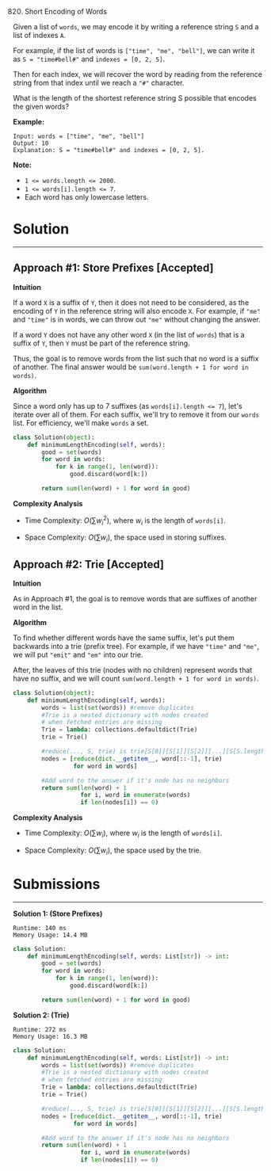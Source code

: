 820. Short Encoding of Words

Given a list of `words`, we may encode it by writing a reference string `S` and a list of indexes `A`.

For example, if the list of words is `["time", "me", "bell"]`, we can write it as `S = "time#bell#"` and `indexes = [0, 2, 5]`.

Then for each index, we will recover the word by reading from the reference string from that index until we reach a `"#"` character.

What is the length of the shortest reference string S possible that encodes the given words?

**Example:**
```
Input: words = ["time", "me", "bell"]
Output: 10
Explanation: S = "time#bell#" and indexes = [0, 2, 5].
```

**Note:**

* `1 <= words.length <= 2000`.
* `1 <= words[i].length <= 7`.
* Each word has only lowercase letters.

# Solution
---
## Approach #1: Store Prefixes [Accepted]
**Intuition**

If a word `X` is a suffix of `Y`, then it does not need to be considered, as the encoding of `Y` in the reference string will also encode `X`. For example, if `"me"` and `"time"` is in words, we can throw out `"me"` without changing the answer.

If a word `Y` does not have any other word `X` (in the list of `words`) that is a suffix of `Y`, then `Y` must be part of the reference string.

Thus, the goal is to remove words from the list such that no word is a suffix of another. The final answer would be `sum(word.length + 1 for word in words)`.

**Algorithm**

Since a word only has up to 7 suffixes (as `words[i].length <= 7`), let's iterate over all of them. For each suffix, we'll try to remove it from our `words` list. For efficiency, we'll make `words` a set.

```python
class Solution(object):
    def minimumLengthEncoding(self, words):
        good = set(words)
        for word in words:
            for k in range(1, len(word)):
                good.discard(word[k:])

        return sum(len(word) + 1 for word in good)
```

**Complexity Analysis**

* Time Complexity: $O(\sum w_i^2)$, where $w_i$ is the length of `words[i]`.

* Space Complexity: $O(\sum w_i)$, the space used in storing suffixes.

## Approach #2: Trie [Accepted]
**Intuition**

As in Approach #1, the goal is to remove words that are suffixes of another word in the list.

**Algorithm**

To find whether different words have the same suffix, let's put them backwards into a trie (prefix tree). For example, if we have `"time"` and `"me"`, we will put `"emit"` and `"em"` into our trie.

After, the leaves of this trie (nodes with no children) represent words that have no suffix, and we will count `sum(word.length + 1 for word in words)`.

```python
class Solution(object):
    def minimumLengthEncoding(self, words):
        words = list(set(words)) #remove duplicates
        #Trie is a nested dictionary with nodes created
        # when fetched entries are missing
        Trie = lambda: collections.defaultdict(Trie)
        trie = Trie()

        #reduce(..., S, trie) is trie[S[0]][S[1]][S[2]][...][S[S.length - 1]]
        nodes = [reduce(dict.__getitem__, word[::-1], trie)
                 for word in words]

        #Add word to the answer if it's node has no neighbors
        return sum(len(word) + 1
                   for i, word in enumerate(words)
                   if len(nodes[i]) == 0)
```

**Complexity Analysis**

* Time Complexity: $O(\sum w_i)$, where $w_i$ is the length of `words[i]`.

* Space Complexity: $O(\sum w_i)$, the space used by the trie.

# Submissions
---
**Solution 1: (Store Prefixes)**
```
Runtime: 140 ms
Memory Usage: 14.4 MB
```
```python
class Solution:
    def minimumLengthEncoding(self, words: List[str]) -> int:
        good = set(words)
        for word in words:
            for k in range(1, len(word)):
                good.discard(word[k:])

        return sum(len(word) + 1 for word in good)
```

**Solution 2: (Trie)**
```
Runtime: 272 ms
Memory Usage: 16.3 MB
```
```python
class Solution:
    def minimumLengthEncoding(self, words: List[str]) -> int:
        words = list(set(words)) #remove duplicates
        #Trie is a nested dictionary with nodes created
        # when fetched entries are missing
        Trie = lambda: collections.defaultdict(Trie)
        trie = Trie()

        #reduce(..., S, trie) is trie[S[0]][S[1]][S[2]][...][S[S.length - 1]]
        nodes = [reduce(dict.__getitem__, word[::-1], trie)
                 for word in words]

        #Add word to the answer if it's node has no neighbors
        return sum(len(word) + 1
                   for i, word in enumerate(words)
                   if len(nodes[i]) == 0)
```